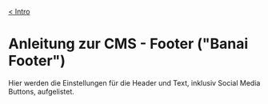 [&lt; Intro](./wp-admin)

# Anleitung zur CMS - Footer ("Banai Footer")

Hier werden die Einstellungen für die Header und Text, inklusiv 
Social Media Buttons, aufgelistet.



